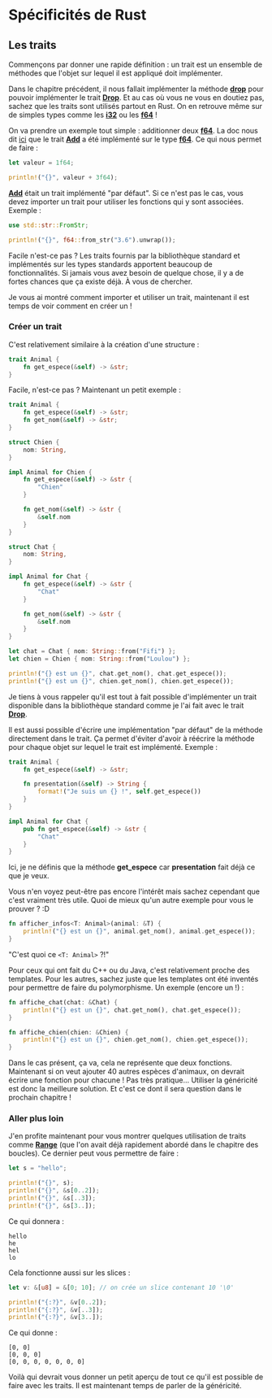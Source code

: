 # Spécificités de Rust
## Les traits

Commençons par donner une rapide définition : un trait est un ensemble de méthodes que l'objet sur lequel il est appliqué doit implémenter.

Dans le chapitre précédent, il nous fallait implémenter la méthode [__drop__](https://doc.rust-lang.org/stable/std/ops/trait.Drop.html#tymethod.drop) pour pouvoir implémenter le trait [__Drop__]. Et au cas où vous ne vous en doutiez pas, sachez que les traits sont utilisés partout en Rust. On en retrouve même sur de simples types comme les [__i32__] ou les [__f64__] !

On va prendre un exemple tout simple : additionner deux [__f64__]. La doc nous dit [ici](https://doc.rust-lang.org/nightly/std/primitive.f64.html#impl-Add%3Cu32%3E) que le trait [__Add__] a été implémenté sur le type [__f64__]. Ce qui nous permet de faire :

```Rust
let valeur = 1f64;

println!("{}", valeur + 3f64);
```

[__Add__] était un trait implémenté "par défaut". Si ce n'est pas le cas, vous devez importer un trait pour utiliser les fonctions qui y sont associées. Exemple :

```Rust
use std::str::FromStr;

println!("{}", f64::from_str("3.6").unwrap());
```

Facile n'est-ce pas ? Les traits fournis par la bibliothèque standard et implémentés sur les types standards apportent beaucoup de fonctionnalités. Si jamais vous avez besoin de quelque chose, il y a de fortes chances que ça existe déjà. À vous de chercher.

Je vous ai montré comment importer et utiliser un trait, maintenant il est temps de voir comment en créer un !

### Créer un trait

C'est relativement similaire à la création d'une structure :

```Rust
trait Animal {
    fn get_espece(&self) -> &str;
}
```

Facile, n'est-ce pas ? Maintenant un petit exemple :

```Rust
trait Animal {
    fn get_espece(&self) -> &str;
    fn get_nom(&self) -> &str;
}

struct Chien {
    nom: String,
}

impl Animal for Chien {
    fn get_espece(&self) -> &str {
        "Chien"
    }

    fn get_nom(&self) -> &str {
        &self.nom
    }
}

struct Chat {
    nom: String,
}

impl Animal for Chat {
    fn get_espece(&self) -> &str {
        "Chat"
    }

    fn get_nom(&self) -> &str {
        &self.nom
    }
}

let chat = Chat { nom: String::from("Fifi") };
let chien = Chien { nom: String::from("Loulou") };

println!("{} est un {}", chat.get_nom(), chat.get_espece());
println!("{} est un {}", chien.get_nom(), chien.get_espece());
```

Je tiens à vous rappeler qu'il est tout à fait possible d'implémenter un trait disponible dans la bibliothèque standard comme je l'ai fait avec le trait [__Drop__].

Il est aussi possible d'écrire une implémentation "par défaut" de la méthode directement dans le trait. Ça permet d'éviter d'avoir à réécrire la méthode pour chaque objet sur lequel le trait est implémenté. Exemple :

```Rust
trait Animal {
    fn get_espece(&self) -> &str;

    fn presentation(&self) -> String {
        format!("Je suis un {} !", self.get_espece())
    }
}

impl Animal for Chat {
    pub fn get_espece(&self) -> &str {
        "Chat"
    }
}
```

Ici, je ne définis que la méthode __get_espece__ car __presentation__ fait déjà ce que je veux.

Vous n'en voyez peut-être pas encore l'intérêt mais sachez cependant que c'est vraiment très utile. Quoi de mieux qu'un autre exemple pour vous le prouver ? :D

```Rust
fn afficher_infos<T: Animal>(animal: &T) {
    println!("{} est un {}", animal.get_nom(), animal.get_espece());
}
```

"C'est quoi ce ``<T: Animal>`` ?!"

Pour ceux qui ont fait du C++ ou du Java, c'est relativement proche des templates. Pour les autres, sachez juste que les templates ont été inventés pour permettre de faire du polymorphisme. Un exemple (encore un !) :

```Rust
fn affiche_chat(chat: &Chat) {
    println!("{} est un {}", chat.get_nom(), chat.get_espece());
}

fn affiche_chien(chien: &Chien) {
    println!("{} est un {}", chien.get_nom(), chien.get_espece());
}
```

Dans le cas présent, ça va, cela ne représente que deux fonctions. Maintenant si on veut ajouter 40 autres espèces d'animaux, on devrait écrire une fonction pour chacune ! Pas très pratique... Utiliser la généricité est donc la meilleure solution. Et c'est ce dont il sera question dans le prochain chapitre !

### Aller plus loin

J'en profite maintenant pour vous montrer quelques utilisation de traits comme [__Range__] (que l'on avait déjà rapidement abordé dans le chapitre des boucles). Ce dernier peut vous permettre de faire :

```Rust
let s = "hello";

println!("{}", s);
println!("{}", &s[0..2]);
println!("{}", &s[..3]);
println!("{}", &s[3..]);
```

Ce qui donnera :

```Shell
hello
he
hel
lo
```

Cela fonctionne aussi sur les slices :

```Rust
let v: &[u8] = &[0; 10]; // on crée un slice contenant 10 '\0'

println!("{:?}", &v[0..2]);
println!("{:?}", &v[..3]);
println!("{:?}", &v[3..]);
```

Ce qui donne :

```Shell
[0, 0]
[0, 0, 0]
[0, 0, 0, 0, 0, 0, 0]
```

Voilà qui devrait vous donner un petit aperçu de tout ce qu'il est possible de faire avec les traits. Il est maintenant temps de parler de la généricité.

[__Range__]: https://doc.rust-lang.org/stable/std/ops/struct.Range.html
[__Drop__]: https://doc.rust-lang.org/stable/std/ops/trait.Drop.html
[__i32__]: https://doc.rust-lang.org/stable/std/primitive.i32.html
[__f64__]: https://doc.rust-lang.org/stable/std/primitive.f64.html
[__Add__]: https://doc.rust-lang.org/stable/std/ops/trait.Add.html
